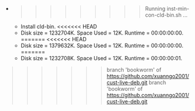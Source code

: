 * >>>>>>>>> Running inst-min-con-cld-bin.sh ...
  * Install cld-bin.
<<<<<<< HEAD
  * Disk size = 1232704K. Space Used = 12K. Runtime = 00:00:00:00.
=======
<<<<<<< HEAD
  * Disk size = 1379632K. Space Used = 12K. Runtime = 00:00:00:00.
=======
  * Disk size = 1232708K. Space Used = 12K. Runtime = 00:00:00:01.
>>>>>>> branch 'bookworm' of https://github.com/xuanngo2001/cust-live-deb.git
>>>>>>> branch 'bookworm' of https://github.com/xuanngo2001/cust-live-deb.git

